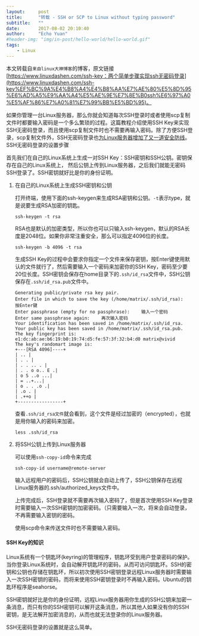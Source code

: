 ```yaml
---
layout:     post
title:      "转载 - SSH or SCP to Linux without typing password"
subtitle:   ""
date:       2017-08-02 20:10:40
author:     "Echo Yuan"
#header-img: "img/in-post/hello-world/hello-world.gif"
tags:
    - Linux
---
```

本文转载自`来自linux大神博客`的博客，原文链接[https://www.linuxdashen.com/ssh-key：两个简单步骤实现ssh无密码登录](https://www.linuxdashen.com/ssh-key%EF%BC%9A%E4%B8%A4%E4%B8%AA%E7%AE%80%E5%8D%95%E6%AD%A5%E9%AA%A4%E5%AE%9E%E7%8E%B0ssh%E6%97%A0%E5%AF%86%E7%A0%81%E7%99%BB%E5%BD%95)。

如果你管理一台Linux服务器，那么你就会知道每次SSH登录时或者使用scp复制文件时都要输入密码是一个多么繁琐的过程。这篇教程介绍使用SSH Key来实现SSH无密码登录，而且使用scp复制文件时也不需要再输入密码。除了方便SSH登录，scp复制文件外，SSH无密码登录也[为Linux服务器增加了又一道安全防线](http://www.linuxdashen.com/vps%e5%ae%89%e8%a3%85debian-8%e5%90%8e%e5%a6%82%e4%bd%95%e7%a6%81%e7%94%a8root-ssh%e7%99%bb%e5%bd%95)。
SSH无密码登录的设置步骤

首先我们在自己的Linux系统上生成一对SSH Key：SSH密钥和SSH公钥。密钥保存在自己的Linux系统上，
然后公钥上传到Linux服务器，之后我们就能无密码SSH登录了。SSH密钥就好比是你的身份证明。

1. 在自己的Linux系统上生成SSH密钥和公钥

    打开终端，使用下面的ssh-keygen来生成RSA密钥和公钥。`-t`表示type，就是说要生成RSA加密的钥匙。

    ```
    ssh-keygen -t rsa
    ```

    RSA也是默认的加密类型，所以你也可以只输入ssh-keygen，默认的RSA长度是2048位。如果你非常注重安全，那么可以指定4096位的长度。

    ```
    ssh-keygen -b 4096 -t rsa
    ```

    生成SSH Key的过程中会要求你指定一个文件来保存密钥，按Enter键使用默认的文件就行了，然后需要输入一个密码来加密你的SSH Key，密码至少要20位长度。SSH密钥会保存在home目录下的`.ssh/id_rsa`文件中，SSH公钥保存在`.ssh/id_rsa.pub`文件中。

    ```
    Generating public/private rsa key pair.
    Enter file in which to save the key (/home/matrix/.ssh/id_rsa): 　按Enter键
    Enter passphrase (empty for no passphrase): 　　输入一个密码
    Enter same passphrase again: 　　再次输入密码
    Your identification has been saved in /home/matrix/.ssh/id_rsa.
    Your public key has been saved in /home/matrix/.ssh/id_rsa.pub.
    The key fingerprint is:
    e1:dc:ab:ae:b6:19:b0:19:74:d5:fe:57:3f:32:b4:d0 matrix@vivid
    The key's randomart image is:
    +---[RSA 4096]----+
    | .. |
    | . . |
    | . . .. . |
    | . . o o.. E .|
    | o S ..o ...|
    | = ..+...|
    | o . . .o .|
    | .o . |
    | .++o |
    +-----------------+
    ```

    查看`.ssh/id_rsa文件`就会看到，这个文件是经过加密的（encrypted），也就是用你输入的密码来加密。

    `less .ssh/id_rsa`

2. 将SSH公钥上传到Linux服务器

    可以使用`ssh-copy-id`命令来完成

    ```
    ssh-copy-id username@remote-server
    ```

    输入远程用户的密码后，SSH公钥就会自动上传了，SSH公钥保存在远程Linux服务器的.ssh/authorized_keys文件中。

    上传完成后，SSH登录就不需要再次输入密码了，但是首次使用SSH Key登录时需要输入一次SSH密钥的加密密码。（只需要输入一次，将来会自动登录，不再需要输入密钥的密码。

    使用scp命令来传送文件时也不需要输入密码。

#### SSH Key的知识

Linux系统有一个钥匙环(keyring)的管理程序，钥匙环受到用户登录密码的保护。当你登录Linux系统时，会自动解开钥匙环的密码，从而可访问钥匙环。SSH的密钥和公钥也存储在钥匙环，所以初次使用SSH密钥登录远程Linux服务器时需要输入一次SSH密钥的密码，而将来使用SSH密钥登录时不再输入密码。Ubuntu的钥匙环程序是seahorse。

SSH密钥就好比是你的身份证明，远程Linux服务器用你生成的SSH公钥来加密一条消息，而只有你的SSH密钥可以解开这条消息，所以其他人如果没有你的SSH密钥，是无法解开加密消息的，从而也就无法登录你的Linux服务器。

SSH无密码登录的设置就是这么简单。

